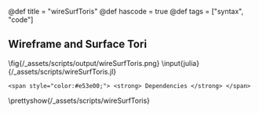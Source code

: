 @def title = "wireSurfToris"
@def hascode = true
@def tags = ["syntax", "code"]

## Wireframe and Surface Tori
\fig{/_assets/scripts/output/wireSurfToris.png}
\input{julia}{/_assets/scripts/wireSurfToris.jl}
~~~
<span style="color:#e53e00;"> <strong> Dependencies </strong> </span>
~~~
\prettyshow{/_assets/scripts/wireSurfToris}

